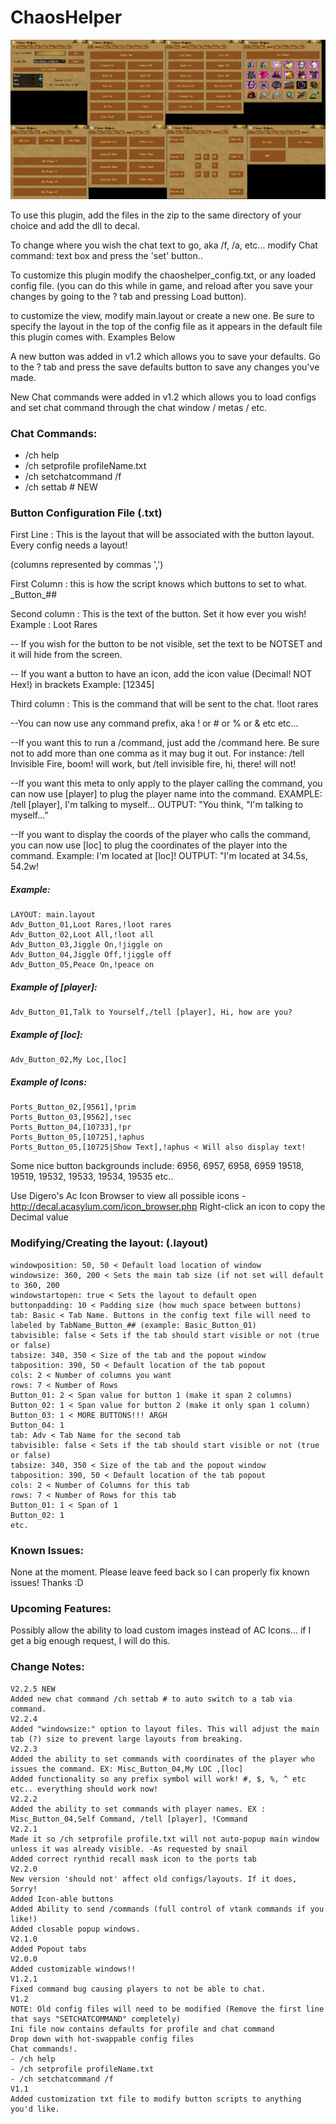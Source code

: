 # ChaosHelper

![sample screenshot](ChaosHelper.png)

To use this plugin, add the files in the zip to the same directory of your choice and add the dll to decal.

To change where you wish the chat text to go, aka /f, /a, etc... modify Chat command: text box and press the 'set' button..

To customize this plugin modify the chaoshelper_config.txt, or any loaded config file. (you can do this while in game, and reload after you save your changes by going to the ? tab and pressing Load button).

to customize the view, modify main.layout or create a new one. Be sure to specify the layout in the top of the config file as it appears in the default file this plugin comes with. Examples Below

A new button was added in v1.2 which allows you to save your defaults. Go to the ? tab and press the save defaults button to save any changes you've made.

New Chat commands were added in v1.2 which allows you to load configs and set chat command through the chat window / metas / etc.
### Chat Commands:
- /ch help
- /ch setprofile profileName.txt
- /ch setchatcommand /f
- /ch settab # NEW

### Button Configuration File (.txt)
First Line : This is the layout that will be associated with the button layout. Every config needs a layout!

(columns represented by commas ',')

First Column : this is how the script knows which buttons to set to what. <TabName>\_Button\_\#\#
  
Second column : This is the text of the button. Set it how ever you wish! Example : Loot Rares
  
-- If you wish for the button to be not visible, set the text to be NOTSET and it will hide from the screen.
  
-- If you want a button to have an icon, add the icon value (Decimal! NOT Hex!) in brackets Example: [12345]
  
Third column : This is the command that will be sent to the chat. !loot rares
  
--You can now use any command prefix, aka ! or # or % or & etc etc...
  
--If you want this to run a /command, just add the /command here. Be sure not to add more than one comma as it may bug it out. For instance: /tell Invisible Fire, boom! will work, but /tell invisible fire, hi, there! will not!
  
--If you want this meta to only apply to the player calling the command, you can now use [player] to plug the player name into the command. EXAMPLE: /tell [player], I'm talking to myself... OUTPUT: "You think, "I'm talking to myself..."
  
--If you want to display the coords of the player who calls the command, you can now use [loc] to plug the coordinates of the player into the command. Example: I'm located at [loc]! OUTPUT: "I'm located at 34.5s, 54.2w!

##### Example:
```
LAYOUT: main.layout
Adv_Button_01,Loot Rares,!loot rares
Adv_Button_02,Loot All,!loot all
Adv_Button_03,Jiggle On,!jiggle on
Adv_Button_04,Jiggle Off,!jiggle off
Adv_Button_05,Peace On,!peace on
```

##### Example of [player]:
```
Adv_Button_01,Talk to Yourself,/tell [player], Hi, how are you?
```

##### Example of [loc]:
```
Adv_Button_02,My Loc,[loc]
```

##### Example of Icons:
```
Ports_Button_02,[9561],!prim
Ports_Button_03,[9562],!sec
Ports_Button_04,[10733],!pr
Ports_Button_05,[10725],!aphus
Ports_Button_05,[10725|Show Text],!aphus < Will also display text!
```

Some nice button backgrounds include:
6956, 6957, 6958, 6959
19518, 19519, 19532, 19533, 19534, 19535
etc..

Use Digero's Ac Icon Browser to view all possible icons - http://decal.acasylum.com/icon_browser.php
Right-click an icon to copy the Decimal value

### Modifying/Creating the layout: (.layout)
```
windowposition: 50, 50 < Default load location of window
windowsize: 360, 200 < Sets the main tab size (if not set will default to 360, 200
windowstartopen: true < Sets the layout to default open
buttonpadding: 10 < Padding size (how much space between buttons)
tab: Basic < Tab Name. Buttons in the config text file will need to labeled by TabName_Button_## (example: Basic_Button_01)
tabvisible: false < Sets if the tab should start visible or not (true or false)
tabsize: 340, 350 < Size of the tab and the popout window
tabposition: 390, 50 < Default location of the tab popout
cols: 2 < Number of columns you want
rows: 7 < Number of Rows
Button_01: 2 < Span value for button 1 (make it span 2 columns)
Button_02: 1 < Span value for button 2 (make it only span 1 column)
Button_03: 1 < MORE BUTTONS!!! ARGH
Button_04: 1
tab: Adv < Tab Name for the second tab
tabvisible: false < Sets if the tab should start visible or not (true or false)
tabsize: 340, 350 < Size of the tab and the popout window
tabposition: 390, 50 < Default location of the tab popout
cols: 2 < Number of Columns for this tab
rows: 7 < Number of Rows for this tab
Button_01: 1 < Span of 1
Button_02: 1
etc.
```

### Known Issues:
None at the moment. Please leave feed back so I can properly fix known issues! Thanks :D

### Upcoming Features:
Possibly allow the ability to load custom images instead of AC Icons... if I get a big enough request, I will do this.

### Change Notes:
```
V2.2.5 NEW
Added new chat command /ch settab # to auto switch to a tab via command.
V2.2.4
Added "windowsize:" option to layout files. This will adjust the main tab (?) size to prevent large layouts from breaking.
V2.2.3
Added the ability to set commands with coordinates of the player who issues the command. EX: Misc_Button_04,My LOC ,[loc]
Added functionality so any prefix symbol will work! #, $, %, ^ etc etc.. everything should work now!
V2.2.2
Added the ability to set commands with player names. EX : Misc_Button_04,Self Command, /tell [player], !Command
V2.2.1
Made it so /ch setprofile profile.txt will not auto-popup main window unless it was already visible. -As requested by snail
Added correct rynthid recall mask icon to the ports tab
V2.2.0
New version 'should not' affect old configs/layouts. If it does, Sorry!
Added Icon-able buttons
Added Ability to send /commands (full control of vtank commands if you like!)
Added closable popup windows.
V2.1.0
Added Popout tabs
V2.0.0
Added customizable windows!!
V1.2.1
Fixed command bug causing players to not be able to chat.
V1.2
NOTE: Old config files will need to be modified (Remove the first line that says "SETCHATCOMMAND" completely)
Ini file now contains defaults for profile and chat command
Drop down with hot-swappable config files
Chat commands!.
- /ch help
- /ch setprofile profileName.txt
- /ch setchatcommand /f
V1.1
Added customization txt file to modify button scripts to anything you'd like.
```
